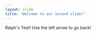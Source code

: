 ```yaml
---
layout: slide
title: "Welcome to our second slide!"
---
```

Ralph's Test!
Use the left arrow to go back!
